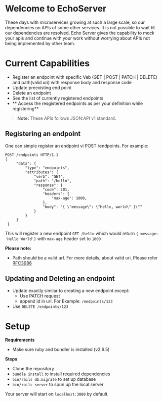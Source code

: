 # Welcome to EchoServer

These days with microservices growing at such a large scale, so our dependencies on APIs of some other services.
It is not possible to wait till our dependencies are resolved.
Echo Server gives the capability to mock your apis and continue with your work without worrying about APIs not being implemented by other team.

# Current Capabilities

- Register an endpoint with specific Veb (GET | POST | PATCH | DELETE) and path(valid uri) with response body and response code
- Update preexisting end point
- Delete an endpoint
- See the list of currently registered endpoints
- ** Access the resgistered endpoints as per your definition while registering**

> **Note:** These APIs follows JSON:API v1 standard.

## Registering an endpoint

One can simple register an endpoint vi POST /endpoints. For example:

```
POST /endpoints HTTP/1.1
{
     "data": {
         "type": "endpoints",
         "attributes": {
             "verb": "GET",
             "path": "/hello",
             "response": {
                 "code": 201,
                 "headers": {
                     "max-age": 1000,
                 },
                 "body": "{ \"message\": \"Hello, world\" }\""
             }
         }
     }
 }
```

This will register a new endpoint `GET /hello` which would return `{ message: 'Hello World'}` with `max-age` header set to `1000`

**Please note:**

- Path should be a valid url. For more details, about valid uri, Please refer [RFC3986](https://datatracker.ietf.org/doc/html/rfc3986)

## Updating and Deleting an endpoint

- Update exactly similar to creating a new endpoint except:
  - Use PATCH request
  - append id in url. For Example: `/endpoints/123`
- Use `DELETE /endpoints/123`

# Setup

**Requirements**

- Make sure ruby and bundler is installed (v2.6.5)

**Steps**

- Clone the repository
- `bundle install` to install required dependencies
- `bin/rails db:migrate` to set up database
- `bin/rails server` to spun up the local server

Your server will start on `localhost:3000` by default.
